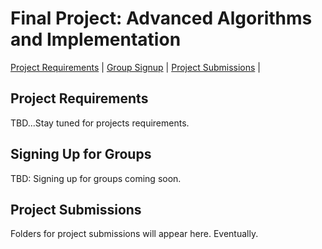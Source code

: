 Final Project: Advanced Algorithms and Implementation
===============================

[Project Requirements](#requirements) | [Group Signup](#groupsign) | [Project Submissions](#projects) | 

<a name="requirements"></a>Project Requirements
---------------------------------------

TBD...Stay tuned for projects requirements.


<a name="groupsign"></a>Signing Up for Groups
------------------------------------------

TBD: Signing up for groups coming soon.

<a name="projects"></a>Project Submissions
------------------------------------------

Folders for project submissions will appear here. Eventually.